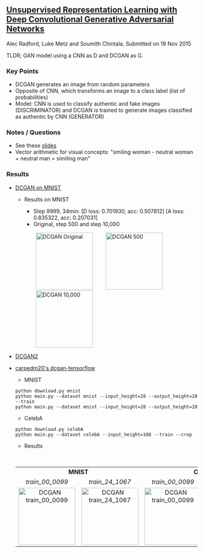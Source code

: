 ## [Unsupervised Representation Learning with Deep Convolutional Generative Adversarial Networks](https://arxiv.org/abs/1511.06434)
Alec Radford, Luke Metz and Soumith Chintala, Submitted on 19 Nov 2015

TLDR; GAN model using a CNN as D and DCGAN as G.

### Key Points
* DCGAN generates an image from random parameters
* Opposite of CNN, which transforms an image to a class label (list of probabilities)
* Model: CNN is used to classify authentic and fake images (DISCRIMINATOR) and DCGAN is trained to generate images classified as authentic by CNN (GENERATOR)

### Notes / Questions
* See these [slides](https://www.slideshare.net/enakai/dcgan-how-does-it-work)
* Vector arithmetic for visual concepts: "smiling woman - neutral woman + neutral man = similing man"

### Results

* [DCGAN on MNIST](https://github.com/roatienza/Deep-Learning-Experiments/blob/master/Experiments/Tensorflow/GAN/dcgan_mnist.py)
   * Results on MNIST
      * Step 9999, 34min: [D loss: 0.701930, acc: 0.507812]  [A loss: 0.835322, acc: 0.207031]
      * Original, step 500 and step 10,000

      <p align="left">
        <img src="https://github.com/gcunhase/PaperNotes/blob/master/notes/imgs/dcgan_mnist.png" width="150" alt="DCGAN Original" hspace="30">
        <img src="https://github.com/gcunhase/PaperNotes/blob/master/notes/imgs/dcgan_mnist500.png" width="150" alt="DCGAN 500">
        <img src="https://github.com/gcunhase/PaperNotes/blob/master/notes/imgs/dcgan_mnist10000.png" width="150" alt="DCGAN 10,000" hspace="30">
      </p>

* [DCGAN2](https://github.com/jacobgil/keras-dcgan/blob/master/dcgan.py)

* [carpedm20's dcgan-tensorflow](https://github.com/carpedm20/DCGAN-tensorflow)
   * MNIST   
    ```
    python download.py mnist
    python main.py --dataset mnist --input_height=28 --output_height=28 --train
    python main.py --dataset mnist --input_height=28 --output_height=28
    ```
    
   * CelebA 
    ```
    python download.py celebA
    python main.py --dataset celebA --input_height=108 --train --crop
    ```
    
   * Results
  
  <table align="center"> 
  <tr>
    <td align="center" colspan="2"><b>MNIST</b></td><td align="center" colspan="2"><b>CelebA</b></td>
  </tr>
  <tr>
    <td align="center"><i>train_00_0099</i></td><td align="center"><i>train_24_1067</i></td>
    <td align="center"><i>train_00_0099</i></td><td align="center"><i>train_24_3139</i></td>
  </tr>
  <tr>
    <td align="center"><img src="https://github.com/gcunhase/PaperNotes/blob/master/notes/imgs/dcgan_train_00_0099.png" width="150" alt="DCGAN train_00_0099"></td><td align="center"><img src="https://github.com/gcunhase/PaperNotes/blob/master/notes/imgs/dcgan_train_24_1067.png" width="150" alt="DCGAN train_24_1067"></td>
    <td align="center"><img src="https://github.com/gcunhase/PaperNotes/blob/master/notes/imgs/dcgan_celebA_train_00_0099.png" width="150" alt="DCGAN train_00_0099"></td><td align="center"><img src="https://github.com/gcunhase/PaperNotes/blob/master/notes/imgs/dcgan_celebA_train_24_3139.png" width="150" alt="DCGAN train_24_3139"></td>
  </tr>
</table>
